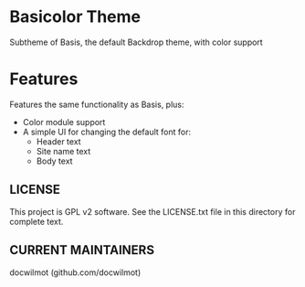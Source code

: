 Basicolor Theme
===============

Subtheme of Basis, the default Backdrop theme, with color support

Features
=======

Features the same functionality as Basis, plus:
- Color module support
- A simple UI for changing the default font for:
  - Header text
  - Site name text
  - Body text

LICENSE
---------------    

This project is GPL v2 software. See the LICENSE.txt file in this directory 
for complete text.

CURRENT MAINTAINERS
---------------    

docwilmot (github.com/docwilmot)

